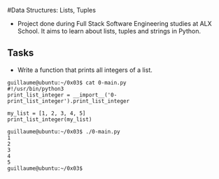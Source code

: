 #Data Structures: Lists, Tuples
- Project done during Full Stack Software Engineering studies at ALX School. It aims to learn about lists, tuples and strings in Python.  
## Tasks
- Write a function that prints all integers of a list.
```
guillaume@ubuntu:~/0x03$ cat 0-main.py
#!/usr/bin/python3
print_list_integer = __import__('0-print_list_integer').print_list_integer

my_list = [1, 2, 3, 4, 5]
print_list_integer(my_list)

guillaume@ubuntu:~/0x03$ ./0-main.py
1
2
3
4
5
guillaume@ubuntu:~/0x03$ 
```
